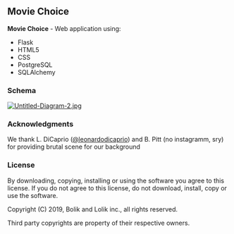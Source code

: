 ## Movie Choice

**Movie Choice** - Web application using:
 - Flask 
- HTML5
- CSS
- PostgreSQL
- SQLAlchemy

### Schema

[![Untitled-Diagram-2.jpg](https://i.postimg.cc/YCKntjCR/Untitled-Diagram-2.jpg)](https://postimg.cc/0bndfkmK)

### Acknowledgments
We thank L. DiCaprio ([@leonardodicaprio](https://www.instagram.com/leonardodicaprio/?hl=en)) and B. Pitt (no instagramm, sry) for providing brutal scene for our background

### License
By downloading, copying, installing or using the software you agree to this license.
If you do not agree to this license, do not download, install,
copy or use the software.

Copyright (C) 2019, Bolik and Lolik inc., all rights reserved.

Third party copyrights are property of their respective owners.